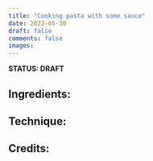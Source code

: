 ```yaml
---
title: "Cooking pasta with some sauce"
date: 2022-05-30
draft: false
comments: false
images:
---
```


**STATUS: DRAFT**

## Ingredients:


## Technique:


## Credits:

